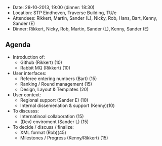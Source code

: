 * Date: 28-10-2013, 19:00 (dinner: 18:30)
* Location: STP Eindhoven, Traverse Building, TU/e
* Attendees: Rikkert, Martin, Sander (L), Nicky, Rob, Hans, Bart, Kenny, Sander (E)
* Dinner: Rikkert, Nicky, Rob, Martin, Sander (L), Kenny, Sander (E)

## Agenda
* Introduction of:
  * Github (Rikkert) (10)
  * Rabbit MQ (Rikkert) (10)
* User interfaces:
  * Referee entering numbers (Bart) (15)
  * Ranking / Round management (15)
  * Design, Layout & Templates (20)
* User context:
  * Regional support (Sander E) (10)
  * Internal dissemenation & support (Kenny)(10)
* To discusss:
  * Internatinoal collaboration (15)
  * (Dev) enviroment (Sander L) (15)
* To decide / discuss / finalize: 
  * XML format (Rob)(45)
  * Milestones / Progress (Kenny/Rikkert) (15)

